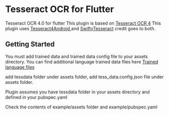 # Tesseract OCR for Flutter

Tesseract OCR 4.0 for flutter
This plugin is based on  <a href="https://github.com/tesseract-ocr/tesseract">Tesseract OCR 4</a>
This plugin uses <a href="https://github.com/adaptech-cz/Tesseract4Android/"> Tesseract4Android </a>  and <a href="https://github.com/SwiftyTesseract/SwiftyTesseract">SwiftyTesseract</a> credit goes to both.

## Getting Started

You must add trained data and trained data config file to your assets directory.
You can find additional language trained data files here <a href="https://github.com/tesseract-ocr/tessdata">Trained language files</a>

add tessdata folder under assets folder, add tess_data.config.json file under assets folder. 

Plugin assumes you have tessdata folder in your assets directory and defined in your pubspec.yaml 

Check the contents of example/assets folder and example/pubspec.yaml